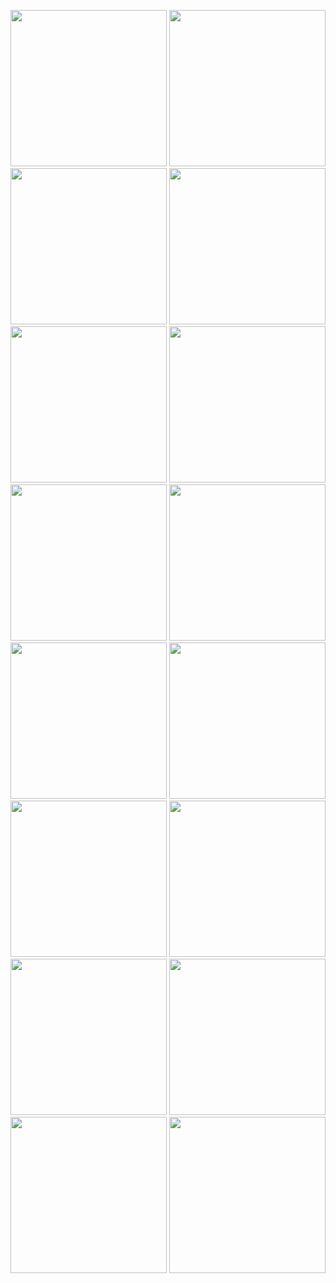 <p>
  <img src="https://github.com/user-attachments/assets/56c5d9ac-8b29-45c0-8c07-6404011afbcd"width=250"/>
  <img src="https://github.com/user-attachments/assets/4faf3265-c5f0-4b86-873f-a31dd34ccd64"width=250"/>
  <img src="https://github.com/user-attachments/assets/38fab409-a348-43ae-a689-445e3c056ebd"width=250"/>
  <img src="https://github.com/user-attachments/assets/b6450baa-e8b6-4257-8acd-f3c1998eaa77"width=250"/>
  <img src="https://github.com/user-attachments/assets/64c82a87-fff6-4576-822a-d34de5d9ec87"width=250"/>
  <img src="https://github.com/user-attachments/assets/e5b46a84-465a-424a-8d91-1303f572a249"width=250"/>
  <img src="(https://github.com/user-attachments/assets/d62baf04-9a48-4bb0-b385-a2b0d04c607b"width=250"/>
  <img src="https://github.com/user-attachments/assets/d8442f70-139e-41b6-83f7-afd6edb3044e"width=250"/>
  <img src="https://github.com/user-attachments/assets/e4bfecd2-1268-40c6-81b1-6589b2f3adea"width=250"/>
  <img src="https://github.com/user-attachments/assets/abf0d9ef-a0c8-4b1f-8931-e9ae66b5df9c"width=250"/>
  <img src="https://github.com/user-attachments/assets/1a01bfdd-3111-4a9c-a472-6be7b0bff515"width=250"/>
  <img src="https://github.com/user-attachments/assets/0032c51f-323e-4967-8177-1a59d4d5acf9"width=250"/>
  <img src="https://github.com/user-attachments/assets/ec97237f-94e8-4869-8fb4-c65795027626"width=250"/>
  <img src="https://github.com/user-attachments/assets/ef6d1936-9417-45ed-82f7-2af6c3332156"width=250"/>
  <img src="https://github.com/user-attachments/assets/d331ca90-d5c6-4fc5-adad-9acb31632513"width=250"/>
  <img src="https://github.com/user-attachments/assets/5a974fae-9348-4880-ab66-36b1c1ea0aea"width=250"/>

</p>
